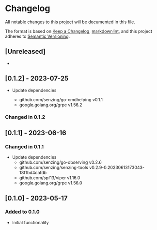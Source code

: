 # Changelog

All notable changes to this project will be documented in this file.

The format is based on [Keep a Changelog](https://keepachangelog.com/en/1.0.0/),
[markdownlint](https://dlaa.me/markdownlint/),
and this project adheres to [Semantic Versioning](https://semver.org/spec/v2.0.0.html).

## [Unreleased]

-

## [0.1.2] - 2023-07-25

- Update dependencies

  - github.com/senzing/go-cmdhelping v0.1.1
  - google.golang.org/grpc v1.56.2

### Changed in  0.1.2

## [0.1.1] - 2023-06-16

### Changed in  0.1.1

- Update dependencies
  - github.com/senzing/go-observing v0.2.6
  - github.com/senzing/senzing-tools v0.2.9-0.20230613173043-18f1bd4cafdb
  - github.com/spf13/viper v1.16.0
  - google.golang.org/grpc v1.56.0

## [0.1.0] - 2023-05-17

### Added to 0.1.0

- Initial functionality
